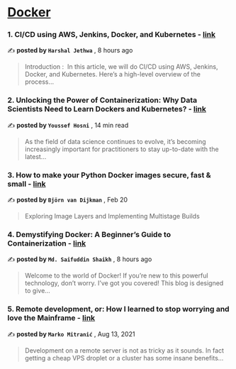 
<h1><a href=https://medium.com/tag/docker/recommended target="_blank" rel="noopener noreferrer">Docker</a></h1>
<h3>1. CI/CD using AWS, Jenkins, Docker, and Kubernetes - <a href=https://medium.com/@harshaljethwa19?source=tag_recommended_feed---------0-84----------docker----------e62d9bfa_dab4_4fb6_b718_db2b46e1f4b3------- target="_blank" rel="noopener noreferrer">link</a></h3>

✍️ **posted by `Harshal Jethwa`** <date> , 8 hours ago</date>

<blockquote>Introduction : 
In this article, we will do CI/CD using AWS, Jenkins, Docker, and Kubernetes.
Here’s a high-level overview of the process…</blockquote>

<h3>2. Unlocking the Power of Containerization: Why Data Scientists Need to Learn Dockers and Kubernetes? - <a href=https://medium.com/@youssefraafat57?source=tag_recommended_feed---------1-107----------docker----------e62d9bfa_dab4_4fb6_b718_db2b46e1f4b3------- target="_blank" rel="noopener noreferrer">link</a></h3>

✍️ **posted by `Youssef Hosni`** <date> , 14 min read</date>

<blockquote>As the field of data science continues to evolve, it’s becoming increasingly important for practitioners to stay up-to-date with the latest…</blockquote>

<h3>3. How to make your Python Docker images secure, fast & small - <a href=https://medium.com/@bjornvandijkman?source=tag_recommended_feed---------2-85----------docker----------e62d9bfa_dab4_4fb6_b718_db2b46e1f4b3------- target="_blank" rel="noopener noreferrer">link</a></h3>

✍️ **posted by `Björn van Dijkman`** <date> , Feb 20</date>

<blockquote>Exploring Image Layers and Implementing Multistage Builds</blockquote>

<h3>4. Demystifying Docker: A Beginner’s Guide to Containerization - <a href=https://medium.com/@sayfxd7?source=tag_recommended_feed---------3-84----------docker----------e62d9bfa_dab4_4fb6_b718_db2b46e1f4b3------- target="_blank" rel="noopener noreferrer">link</a></h3>

✍️ **posted by `Md. Saifuddin Shaikh`** <date> , 8 hours ago</date>

<blockquote>Welcome to the world of Docker! If you’re new to this powerful technology, don’t worry. I’ve got you covered! This blog is designed to give…</blockquote>

<h3>5. Remote development, or: How I learned to stop worrying and love the Mainframe - <a href=https://medium.com/@marko.mitranic?source=tag_recommended_feed---------4-107----------docker----------e62d9bfa_dab4_4fb6_b718_db2b46e1f4b3------- target="_blank" rel="noopener noreferrer">link</a></h3>

✍️ **posted by `Marko Mitranić`** <date> , Aug 13, 2021</date>

<blockquote>Development on a remote server is not as tricky as it sounds. In fact getting a cheap VPS droplet or a cluster has some insane benefits…</blockquote>

